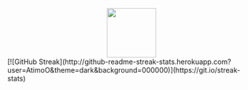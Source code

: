 <div id="header" align="center">
  <img class="plastic" src="https://media.giphy.com/media/M9gbBd9nbDrOTu1Mqx/giphy.gif" width="100"/>
</div>
<div align="center">
  <img src="https://komarev.com/ghpvc/?username=AtimoO&style=flat-square&color=blue" alt=""/>
</div>
[![GitHub Streak](http://github-readme-streak-stats.herokuapp.com?user=AtimoO&theme=dark&background=000000)](https://git.io/streak-stats)

